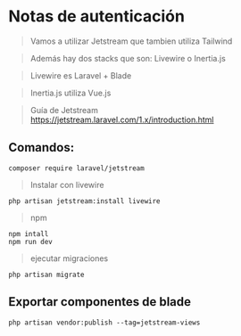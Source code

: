 # Notas de autenticación

> Vamos a utilizar Jetstream que tambien utiliza Tailwind

> Además hay dos stacks que son: Livewire o Inertia.js

> Livewire es Laravel + Blade 

> Inertia.js utiliza Vue.js

> Guía de Jetstream  
    https://jetstream.laravel.com/1.x/introduction.html

## Comandos:

    composer require laravel/jetstream     

> Instalar con livewire

    php artisan jetstream:install livewire   
    
> npm

    npm intall
    npm run dev    
    
> ejecutar migraciones

    php artisan migrate   


## Exportar componentes de blade

    php artisan vendor:publish --tag=jetstream-views
